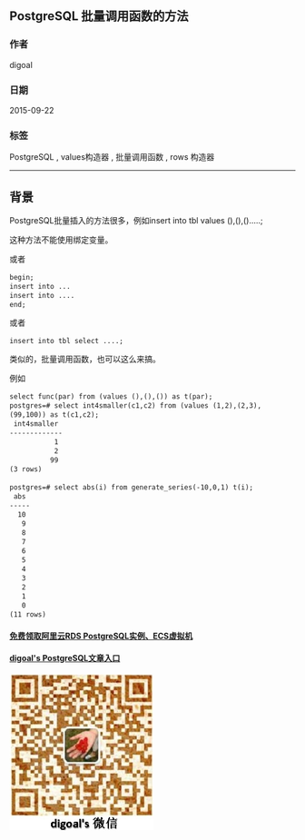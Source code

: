 ## PostgreSQL 批量调用函数的方法  
                                                                                                                 
### 作者                                                                                                
digoal                                                                                                
                                                                                                
### 日期                                                                                                 
2015-09-22                                                                                     
                                                                                                  
### 标签                                                                                                
PostgreSQL , values构造器 , 批量调用函数 , rows 构造器      
                                                                                                            
----                                                                                                            
                                                                                                             
## 背景                                     
PostgreSQL批量插入的方法很多，例如insert into tbl values (),(),().....;  
  
这种方法不能使用绑定变量。  
  
或者  
  
```  
begin;  
insert into ...  
insert into ....  
end;  
```  
  
或者  
  
```  
insert into tbl select ....;  
```  
  
类似的，批量调用函数，也可以这么来搞。  
  
例如  
  
```  
select func(par) from (values (),(),()) as t(par);  
postgres=# select int4smaller(c1,c2) from (values (1,2),(2,3),(99,100)) as t(c1,c2);  
 int4smaller   
-------------  
           1  
           2  
          99  
(3 rows)  
  
postgres=# select abs(i) from generate_series(-10,0,1) t(i);  
 abs   
-----  
  10  
   9  
   8  
   7  
   6  
   5  
   4  
   3  
   2  
   1  
   0  
(11 rows)  
```  
  
  
  
  
  
  
  
  
  
  
  
  
  
#### [免费领取阿里云RDS PostgreSQL实例、ECS虚拟机](https://free.aliyun.com/ "57258f76c37864c6e6d23383d05714ea")
  
  
#### [digoal's PostgreSQL文章入口](https://github.com/digoal/blog/blob/master/README.md "22709685feb7cab07d30f30387f0a9ae")
  
  
![digoal's weixin](../pic/digoal_weixin.jpg "f7ad92eeba24523fd47a6e1a0e691b59")
  
  
  
  
  
  
  
